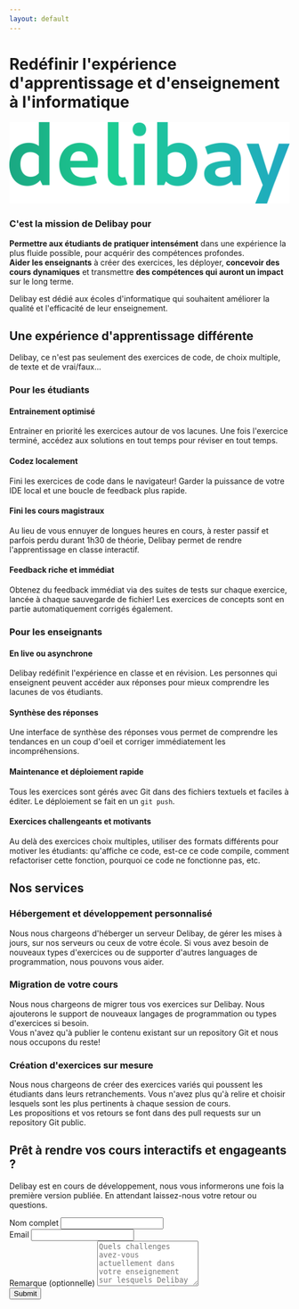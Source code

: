 ```yaml
---
layout: default
---
```


<div class="md:flex flex-wrap ">
<h1 class="flex-3 flex items-center !text-[28px] xs:!text-[35px] md:!text-[32px]/10 sm:!bg-red-500 md:bg-blue-500 !my-10">Redéfinir l'expérience d'apprentissage et d'enseignement à l'informatique</h1>

<img class="flex-1 md:p-10 px-10" src="imgs/delibay-logo.svg" id="delibaylogo" />
</div>

### C'est la mission de Delibay pour
**Permettre aux étudiants de pratiquer intensément** dans une expérience la plus fluide possible, pour acquérir des compétences profondes.  
**Aider les enseignants** à créer des exercices, les déployer, **concevoir des cours dynamiques** et transmettre **des compétences qui auront un impact** sur le long terme.

Delibay est dédié aux écoles d'informatique qui souhaitent améliorer la qualité et l'efficacité de leur enseignement.

## Une expérience d'apprentissage différente
Delibay, ce n'est pas seulement des exercices de code, de choix multiple, de texte et de vrai/faux...

<div class="lg:flex lg:flex-wrap lg:space-x-2 space-y-2 lg:space-y-0">
<div class="flex-1 ">

<h3>Pour les étudiants</h3>

<div class="bloc flex-1 space-x-2 space-y-2">
    <div class="card flex-1"><h4>Entrainement optimisé</h4>
    <p>Entrainer en priorité les exercices autour de vos lacunes. Une fois l'exercice terminé, accédez aux solutions en tout temps pour réviser en tout temps.</p>
</div>
    <div class="card flex-1"><h4>Codez localement</h4>
        <p>Fini les exercices de code dans le navigateur! Garder la puissance de votre IDE local et une boucle de feedback plus rapide.</p>
    </div>
    <div class="card flex-1"><h4>Fini les cours magistraux</h4>
        <p>Au lieu de vous ennuyer de longues heures en cours, à rester passif et parfois perdu durant 1h30 de théorie, Delibay permet de rendre l'apprentissage en classe interactif.</p>
    </div>
    <div class="card flex-1"><h4>Feedback riche et immédiat</h4>
        <p>Obtenez du feedback immédiat via des suites de tests sur chaque exercice, lancée à chaque sauvegarde de fichier! Les exercices de concepts sont en partie automatiquement corrigés également.</p>
    </div>
</div>

</div>


<div class="flex-1 ">

<h3>Pour les enseignants</h3>

<div class="bloc flex-1 space-x-2 space-y-2">
    <div class="card flex-1"><h4>En live ou asynchrone</h4>
        <p>Delibay redéfinit l'expérience en classe et en révision. Les personnes qui enseignent peuvent accéder aux réponses pour mieux comprendre les lacunes de vos étudiants.</p>
    </div>
    <div class="card flex-1"><h4>Synthèse des réponses</h4>
        <p>Une interface de synthèse des réponses vous permet de comprendre les tendances en un coup d'oeil et corriger immédiatement les incompréhensions. </p>
    </div>
    <div class="card flex-1"><h4>Maintenance et déploiement rapide</h4>
        <p>Tous les exercices sont gérés avec Git dans des fichiers textuels et faciles à éditer. Le déploiement se fait en un <code>git push</code>.</p>
    </div>
    <div class="card flex-1"><h4>Exercices challengeants et motivants</h4>
        <p>Au delà des exercices choix multiples, utiliser des formats différents pour motiver les étudiants: qu'affiche ce code, est-ce ce code compile, comment refactoriser cette fonction, pourquoi ce code ne fonctionne pas, etc.</p>
    </div>
</div>

</div>
</div>


## Nos services

<div class="md:flex md:flex-wrap md:space-x-2 space-y-2 md:space-y-0">

<div class="bloc flex-1 border border-blue-500 p-5 rounded-sm">
    <h3>Hébergement et développement personnalisé</h3>
    <p>Nous nous chargeons d'héberger un serveur Delibay, de gérer les mises à jours, sur nos serveurs ou ceux de votre école. Si vous avez besoin de nouveaux types d'exercices ou de supporter d'autres languages de programmation, nous pouvons vous aider.</p>
</div>

<div class="bloc flex-1 border border-blue-500 p-5 rounded-sm">
    <h3>Migration de votre cours</h3>
    <p>Nous nous chargeons de migrer tous vos exercices sur Delibay. Nous ajouterons le support de nouveaux langages de programmation ou types d'exercices si besoin. <br>Vous n'avez qu'à publier le contenu existant sur un repository Git et nous nous occupons du reste!</p>
</div>

<div class="bloc flex-1 border border-blue-500 p-5 rounded-sm">
    <h3>Création d'exercices sur mesure</h3>
    <p>Nous nous chargeons de créer des exercices variés qui poussent les étudiants dans leurs retranchements. Vous n'avez plus qu'à relire et choisir lesquels sont les plus pertinents à chaque session de cours.<br>
    Les propositions et vos retours se font dans des pull requests sur un repository Git public.
    </p>
</div>

<!-- <div class="bloc flex-1 border border-blue-500 p-5 rounded-sm"> -->
<!--     <h3>Amélioration continue de vos exercices</h3> -->
<!--     <p>Nous nous chargeons d'analyser les statistiques des réponses et de lire les réponses textuelles, pour améliorer la qualité des exercices. Nous nous occupons de détailler des solutions, d'agrémenter de schémas, d'imaginer des métaphores ou de vulgariser des concepts abstraits.</p> -->
<!-- </div> -->

</div>



## Prêt à rendre vos cours interactifs et engageants ?

Delibay est en cours de développement, nous vous informerons une fois la première version publiée. En attendant laissez-nous votre retour ou questions.

<div class="flex justify-center" >
<form
  action="https://www.formbackend.com/f/15195317ca0eef63"
  method="POST"
  class="w-full md:mx-32 lg:mx-60"
>
  <label for="name" class="">Nom complet</label>
  <input class="border border-blue-500 rounded-sm" type="text" id="name" name="name" required> <br>
  <label for="email" class="">Email</label>
  <input class="border border-blue-500 rounded-sm" type="email" id="email" name="email" required> <br>
  <label for="email" class="">Remarque (optionnelle)</label>
  <textarea class="border border-blue-500 rounded-sm" type="email" id="remark" name="remark" placeholder="Quels challenges avez-vous actuellement dans votre enseignement sur lesquels Delibay pourrait vous aider ? Quels cours enseignez-vous et dans quelle école ?" rows="5">
</textarea>
  <br>
  <button type="submit" class="gradient border-2 border-gray-300 px-2 rounded-sm">Submit</button>
</form>
</div>

